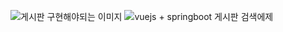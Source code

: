 ![게시판 구현해야되는 이미지](https://user-images.githubusercontent.com/90013740/159152601-eddf65b9-8d5d-401e-bec4-e57ed6782f16.png)
![vuejs + springboot 게시판 검색에제](https://user-images.githubusercontent.com/90013740/159152606-b1d8336a-4bed-4f77-8501-a8941606287a.gif)
